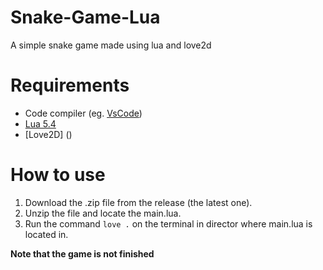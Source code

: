 # Snake-Game-Lua
A simple snake game made using lua and love2d

# Requirements
- Code compiler (eg. [VsCode](https://code.visualstudio.com/))
- [Lua 5.4](https://www.python.org/downloads/)
- [Love2D] ()

# How to use
1. Download the .zip file from the release (the latest one).
2. Unzip the file and locate the main.lua.
8. Run the command ``love .`` on the terminal in director where main.lua is located in.

**Note that the game is not finished**
